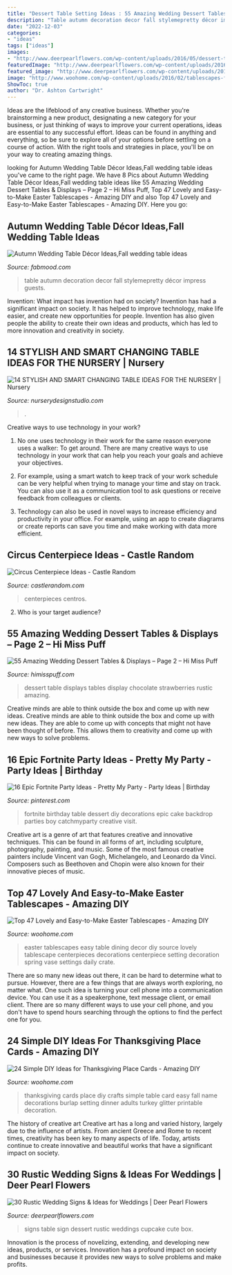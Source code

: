```yaml
---
title: "Dessert Table Setting Ideas : 55 Amazing Wedding Dessert Tables &amp; Displays – Page 2 – Hi Miss Puff"
description: "Table autumn decoration decor fall stylemepretty décor impress guests"
date: "2022-12-03"
categories:
- "ideas"
tags: ["ideas"]
images:
- "http://www.deerpearlflowers.com/wp-content/uploads/2016/05/dessert-table-sign.jpg"
featuredImage: "http://www.deerpearlflowers.com/wp-content/uploads/2016/05/dessert-table-sign.jpg"
featured_image: "http://www.deerpearlflowers.com/wp-content/uploads/2016/05/dessert-table-sign.jpg"
image: "http://www.woohome.com/wp-content/uploads/2016/02/tablescapes-for-easter-14.jpg"
ShowToc: true
author: "Dr. Ashton Cartwright"
---
```



Ideas are the lifeblood of any creative business. Whether you're brainstorming a new product, designating a new category for your business, or just thinking of ways to improve your current operations, ideas are essential to any successful effort. Ideas can be found in anything and everything, so be sure to explore all of your options before settling on a course of action. With the right tools and strategies in place, you'll be on your way to creating amazing things.

	

		
looking for Autumn Wedding Table Décor Ideas,Fall wedding table ideas you've came to the right page. We have 8 Pics about Autumn Wedding Table Décor Ideas,Fall wedding table ideas like 55 Amazing Wedding Dessert Tables &amp; Displays – Page 2 – Hi Miss Puff, Top 47 Lovely and Easy-to-Make Easter Tablescapes - Amazing DIY and also Top 47 Lovely and Easy-to-Make Easter Tablescapes - Amazing DIY. Here you go:
		
    
## Autumn Wedding Table Décor Ideas,Fall Wedding Table Ideas

<img loading=lazy src="https://www.fabmood.com/wp-content/uploads/2014/11/Autumn-wedding-table-decoration-ideas2.jpg" onerror="this.onerror=null;this.src='https://tse4.mm.bing.net/th?id=OIP._m6A7H48PbX4lrHnCsUb1AHaLH&amp;pid=15.1';" alt="Autumn Wedding Table Décor Ideas,Fall wedding table ideas">

_Source: fabmood.com_

>table autumn decoration decor fall stylemepretty décor impress guests. 

	

Invention: What impact has invention had on society?
Invention has had a significant impact on society. It has helped to improve technology, make life easier, and create new opportunities for people. Invention has also given people the ability to create their own ideas and products, which has led to more innovation and creativity in society.

    
## 14 STYLISH AND SMART CHANGING TABLE IDEAS FOR THE NURSERY | Nursery

<img loading=lazy src="https://www.nurserydesignstudio.com/wp-content/uploads/2020/10/changing-table-ideas-for-the-nursery-7.png" onerror="this.onerror=null;this.src='https://tse4.mm.bing.net/th?id=OIP.kimIZ_N-q31eU6ECB-bJkwHaLH&amp;pid=15.1';" alt="14 STYLISH AND SMART CHANGING TABLE IDEAS FOR THE NURSERY | Nursery">

_Source: nurserydesignstudio.com_

>. 

	

Creative ways to use technology in your work?
1. No one uses technology in their work for the same reason everyone uses a walker: To get around. There are many creative ways to use technology in your work that can help you reach your goals and achieve your objectives.
2. For example, using a smart watch to keep track of your work schedule can be very helpful when trying to manage your time and stay on track. You can also use it as a communication tool to ask questions or receive feedback from colleagues or clients.

3. Technology can also be used in novel ways to increase efficiency and productivity in your office. For example, using an app to create diagrams or create reports can save you time and make working with data more efficient.


    
## Circus Centerpiece Ideas - Castle Random

<img loading=lazy src="https://castlerandom.com/wp-content/uploads/2019/11/Circus-Centerpiece-4.jpg" onerror="this.onerror=null;this.src='https://tse2.mm.bing.net/th?id=OIP.28KDYOnx30ltZdto053jQwHaJ4&amp;pid=15.1';" alt="Circus Centerpiece Ideas - Castle Random">

_Source: castlerandom.com_

>centerpieces centros. 

	

2. Who is your target audience?

    
## 55 Amazing Wedding Dessert Tables &amp; Displays – Page 2 – Hi Miss Puff

<img loading=lazy src="https://www.himisspuff.com/wp-content/uploads/2016/07/chocolate-strawberries-display-dessert-table.jpg" onerror="this.onerror=null;this.src='https://tse1.mm.bing.net/th?id=OIP.-9WVP8y2wxdMo4jb9LX6pgHaLH&amp;pid=15.1';" alt="55 Amazing Wedding Dessert Tables &amp; Displays – Page 2 – Hi Miss Puff">

_Source: himisspuff.com_

>dessert table displays tables display chocolate strawberries rustic amazing. 

	

Creative minds are able to think outside the box and come up with new ideas.
Creative minds are able to think outside the box and come up with new ideas. They are able to come up with concepts that might not have been thought of before. This allows them to creativity and come up with new ways to solve problems.

    
## 16 Epic Fortnite Party Ideas - Pretty My Party - Party Ideas | Birthday

<img loading=lazy src="https://i.pinimg.com/736x/79/39/3c/79393cb09b6dc84d874bcb7068aac2e1.jpg" onerror="this.onerror=null;this.src='https://tse1.mm.bing.net/th?id=OIP._4ifbJ1X4ecAeXI_HWvO3wHaJ4&amp;pid=15.1';" alt="16 Epic Fortnite Party Ideas - Pretty My Party - Party Ideas | Birthday">

_Source: pinterest.com_

>fortnite birthday table dessert diy decorations epic cake backdrop parties boy catchmyparty creative visit. 

	

Creative art is a genre of art that features creative and innovative techniques. This can be found in all forms of art, including sculpture, photography, painting, and music. Some of the most famous creative painters include Vincent van Gogh, Michelangelo, and Leonardo da Vinci. Composers such as Beethoven and Chopin were also known for their innovative pieces of music.

    
## Top 47 Lovely And Easy-to-Make Easter Tablescapes - Amazing DIY

<img loading=lazy src="http://www.woohome.com/wp-content/uploads/2016/02/tablescapes-for-easter-14.jpg" onerror="this.onerror=null;this.src='https://tse1.mm.bing.net/th?id=OIP.U3DlcZnoUOdEmQYzo6fUPwHaLK&amp;pid=15.1';" alt="Top 47 Lovely and Easy-to-Make Easter Tablescapes - Amazing DIY">

_Source: woohome.com_

>easter tablescapes easy table dining decor diy source lovely tablescape centerpieces decorations centerpiece setting decoration spring vase settings daily crate. 

	

There are so many new ideas out there, it can be hard to determine what to pursue. However, there are a few things that are always worth exploring, no matter what. One such idea is turning your cell phone into a communication device. You can use it as a speakerphone, text message client, or email client. There are so many different ways to use your cell phone, and you don't have to spend hours searching through the options to find the perfect one for you.

    
## 24 Simple DIY Ideas For Thanksgiving Place Cards - Amazing DIY

<img loading=lazy src="https://www.woohome.com/wp-content/uploads/2013/11/DIY-Thanksgiving-Place-Cards-13-2.jpg" onerror="this.onerror=null;this.src='https://tse1.mm.bing.net/th?id=OIP.5d7uEQDX_4VQOaNgG_YOkgHaLH&amp;pid=15.1';" alt="24 Simple DIY Ideas for Thanksgiving Place Cards - Amazing DIY">

_Source: woohome.com_

>thanksgiving cards place diy crafts simple table card easy fall name decorations burlap setting dinner adults turkey glitter printable decoration. 

	

The history of creative art
Creative art has a long and varied history, largely due to the influence of artists. From ancient Greece and Rome to recent times, creativity has been key to many aspects of life. Today, artists continue to create innovative and beautiful works that have a significant impact on society.

    
## 30 Rustic Wedding Signs &amp; Ideas For Weddings | Deer Pearl Flowers

<img loading=lazy src="http://www.deerpearlflowers.com/wp-content/uploads/2016/05/dessert-table-sign.jpg" onerror="this.onerror=null;this.src='https://tse2.mm.bing.net/th?id=OIP.uv3Qqf6cX23SUYp-y84TzAHaLF&amp;pid=15.1';" alt="30 Rustic Wedding Signs &amp; Ideas for Weddings | Deer Pearl Flowers">

_Source: deerpearlflowers.com_

>signs table sign dessert rustic weddings cupcake cute box. 

	

Innovation is the process of novelizing, extending, and developing new ideas, products, or services. Innovation has a profound impact on society and businesses because it provides new ways to solve problems and make profits.

